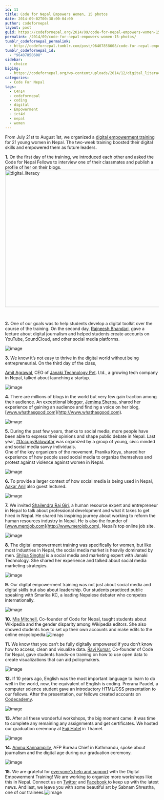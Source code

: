 ```yaml
---
id: 11
title: Code for Nepal Empowers Women, 15 photos
date: 2014-09-02T00:38:00-04:00
author: codefornepal
layout: post
guid: https://codefornepal.org/2014/09/code-for-nepal-empowers-women-15-photos/
permalink: /2014/09/code-for-nepal-empowers-women-15-photos/
tumblr_codefornepal_permalink:
  - http://codefornepal.tumblr.com/post/96407858608/code-for-nepal-empowers-women-15-photos
tumblr_codefornepal_id:
  - "96407858608"
sidebar:
  - choice
bigimg:
  - https://codefornepal.org/wp-content/uploads/2014/12/digital_literacy1.jpg
categories:
  - Code For Nepal
tags:
  - C4n14
  - codefornepal
  - coding
  - digital
  - Empowerment
  - ict4d
  - nepal
  - women
---
```

From July 21st to August 1st, we organized a <a href="http://bit.ly/fellows14" target="_blank">digital empowerment training</a> for 21 young women in Nepal. The two-week training boosted their digital skills and empowered them as future leaders.

**1.** On the first day of the training, we introduced each other and asked the Code for Nepal Fellows to interview one of their classmates and publish a profile of her on their blogs. [<img class="alignnone size-full wp-image-73" src="https://codefornepal.org/wp-content/uploads/2014/12/digital_literacy1.jpg" alt="digital_literacy" width="1021" height="450" srcset="https://codefornepal.org/wp-content/uploads/2014/12/digital_literacy1.jpg 1021w, https://codefornepal.org/wp-content/uploads/2014/12/digital_literacy1-300x132.jpg 300w" sizes="(max-width: 1021px) 100vw, 1021px" />](https://codefornepal.org/wp-content/uploads/2014/12/digital_literacy1.jpg) <strong id="docs-internal-guid-66f877f3-32d0-e127-34fd-291e56f52486"></strong>

&nbsp;

**2.** One of our goals was to help students develop a digital toolkit over the course of the training. On the second day, <a href="https://twitter.com/RajneeshB" target="_blank">Rajneesh Bhandari</a>, gave a lecture about digital journalism and helped students create accounts on YouTube, SoundCloud, and other social media platforms. <strong id="docs-internal-guid-66f877f3-32d3-0d09-b900-29500a0ae515"></strong>

![image](https://31.media.tumblr.com/1aaa998cd5f1c366bff6229931ce34d1/tumblr_inline_nb8ok7W8xC1qb9ga0.jpg) 

**<!-- more -->3.** We know it’s not easy to thrive in the digital world without being entrepreneurial. On the third day of the class, 

<a href="https://twitter.com/AmitAgrhere" target="_blank">Amit Agrawal</a>, CEO of <a href="http://www.janakitech.com/" target="_blank">Janaki Technology Pvt</a>. Ltd., a growing tech company in Nepal, talked about launching a startup.

![image](https://31.media.tumblr.com/b5fe1fce6345fa8c8021332db3629c2e/tumblr_inline_nb8onygFgw1qb9ga0.jpg) 

<strong id="docs-internal-guid-66f877f3-32e2-290c-af4a-f413a9f1124e"></strong>**4.** There are millions of blogs in the world but very few gain traction among their audience. An exceptional blogger, <a href="https://twitter.com/whathasgood" target="_blank">Jemima Sherpa</a>, shared her experience of gaining an audience and finding a voice on her blog, [www.whathasgood.com](http://www.whathasgood.com). <strong id="docs-internal-guid-66f877f3-32e5-865c-291d-8808dece7e6c"></strong>

![image](https://31.media.tumblr.com/479690b17d84a362f23b58bc316c5090/tumblr_inline_nb8p0z1DiR1qb9ga0.jpg) 

**5.** During the past few years, thanks to social media, more people have been able to express their opinions and shape public debate in Nepal. Last year, <a href="https://twitter.com/search?q=%23OccupyBaluwatar&src=typd" target="_blank">#OccupyBaluwatar</a> was organized by a group of young, civic minded and social media savvy individuals.  
One of the key organizers of the movement, Pranika Koyu, shared her experience of how people used social media to organize themselves and protest against violence against women in Nepal.

![image](https://31.media.tumblr.com/7e0dc9ff75deaca2fc34e14319b99a3a/tumblr_inline_nb8p4iUUnY1qb9ga0.jpg) 

**6.** To provide a larger context of how social media is being used in Nepal, <a href="https://twitter.com/aakarpost" target="_blank">Aakar Anil</a> also guest lectured. <strong id="docs-internal-guid-66f877f3-32ec-f2df-284c-5a8b07e6e73f"></strong>

![image](https://31.media.tumblr.com/15f6b1976f975862d880998d83970fa0/tumblr_inline_nb8p774FfU1qb9ga0.jpg) 

**7.** We invited <a href="https://twitter.com/shailgiri" target="_blank">Shailendra Raj Giri</a>, a human resource expert and entrepreneur in Nepal to talk about professional development and what it takes to get hired in Nepal. He shared his inspiring journey about working to reform the human resources industry in Nepal. He is also the founder of [www.merojob.com](http://www.merojob.com), Nepal’s top online job site. <strong id="docs-internal-guid-66f877f3-32ee-7f95-6072-128436bae893"></strong>

![image](https://31.media.tumblr.com/7b39f88c985add331a8934a1b1e4f04a/tumblr_inline_nb8pdlVlkJ1qb9ga0.jpg) 

**8**. The digital empowerment training was specifically for women, but like most industries in Nepal, the social media market is heavily dominated by men. <a href="https://twitter.com/shilpa_singhal" target="_blank">Shilpa Singhal</a> is a social media and marketing expert with Janaki Technology. She shared her experience and talked about social media marketing strategies. <strong id="docs-internal-guid-66f877f3-32fb-ca9a-7864-60184a32a903"></strong>

![image](https://31.media.tumblr.com/6de8c2dd6618651873e3072a7a859d17/tumblr_inline_nb8q07iaiL1qb9ga0.jpg) 

**9.** Our digital empowerment training was not just about social media and digital skills but also about leadership. Our students practiced public speaking with Smarika KC, a leading Nepalese debater who competes internationally.

![image](https://31.media.tumblr.com/0fcf1d1607d8c7f8da46a212829f2522/tumblr_inline_nb8q65MWhC1qb9ga0.jpg) 

**10.** <a href="https://twitter.com/ameliahmitchell" target="_blank">Mia Mitchell</a>, Co-founder of Code for Nepal, taught students about Wikipedia and the gender disparity among Wikipedia editors. She also showed students how to set up their own accounts and make edits to the online encyclopedia.![image](https://31.media.tumblr.com/95dc879ae937094fc4026d8f3b466525/tumblr_inline_nb8qshWe4U1qb9ga0.jpg)

**11.** We know that you can’t be fully digitally empowered if you don’t know how to access, clean and visualize data. <a href="https://twitter.com/RaviNepal" target="_blank">Ravi Kumar</a>, Co-founder of Code for Nepal, gave students hands-on training on how to use open data to create visualizations that can aid policymakers.

![image](https://31.media.tumblr.com/780a81b291df3940b5229a2b96688a63/tumblr_inline_nb8rijGRD61qb9ga0.jpg) 

 **12.** If 10 years ago, English was the most important language to learn to do well in the world, now, the equivalent of English is coding. Prerana Paudel, a computer science student gave an introductory HTML/CSS presentation to our fellows. After the presentation, our fellows created accounts on <a href="http://www.codecademy.com/" target="_blank">Codecademy</a>.

![image](https://31.media.tumblr.com/fc177032a1f933c01474cb93c2d9cba8/tumblr_inline_nb8rkqzOgv1qb9ga0.jpg) 

**13.** After all these wonderful workshops, the big moment came: it was time to complete any remaining any assignments and get certificates. We hosted our graduation ceremony at <a href="http://www.fujihotel.com.np/" target="_blank">Fuji Hotel</a> in Thamel.

![image](https://31.media.tumblr.com/0450873a172317922af302b5d52583ec/tumblr_inline_nb8rnnovam1qb9ga0.jpg) 

**14.** [Ammu Kannampilly](http://muckrack.com/akannampilly), AFP Bureau Chief in Kathmandu, spoke about journalism and the digital age during our graduation ceremony. <strong id="docs-internal-guid-66f877f3-331e-98dc-519a-e5087616c80d"></strong>

![image](https://31.media.tumblr.com/99cf3e4b03dabb8a06efa69d0edfb549/tumblr_inline_nb8rqtBKLi1qb9ga0.jpg) 

**15.** We are grateful for <a href="http://www.funddreamer.org/campaigns/digital-empowerment-training-for-women" target="_blank">everyone’s help and support</a> with the Digital Empowerment Training! We are working to organize more workshops like this in Nepal. Connect us on <a href="http://www.twitter.com/codefornepal" target="_blank">Twitter</a> and <a href="http://www.facebook.com/codefornepal" target="_blank">Facebook </a>to keep up with the latest news. And last, we leave you with some beautiful art by Sabnam Shrestha, one of our trainees.![image](https://31.media.tumblr.com/2d62d36469d17499bbc12cd07afee83c/tumblr_inline_nb904uqVPJ1qb9ga0.jpg)